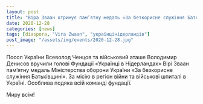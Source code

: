 ```yaml
---
layout: post
title: "Віра Зваан отримує пам’ятну медаль «За безкорисне служіння Батьківщині»"
date: 2020-12-28
categories: [news]
tags: [diaspora, "Vira Zwaan", "українцінідерландів"]
post_image: "/assets/img/events/2020-12-28.jpg"
---
```


Посол України Всеволод Ченцов та військовий аташе Володимир Денисов вручили голові Фундації «Українці в Нідерландах» Вірі Зваан пам’ятну медаль Міністерства оборони України «За безкорисне служіння Батьківщині». За місію в регіон війни та військові шпиталі в Україні.
Особлива подяка всій команді фундації.

Миру всім!
